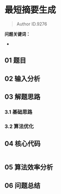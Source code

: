 # 最短摘要生成
> Author ID.9276 

**问题关键词：**

- 

## 01 题目



## 02 输入分析



## 03 解题思路

### 3.1 基础思路



### 3.2 算法优化



## 04 核心代码

```c++

```



## 05 算法效率分析



## 06 问题总结

